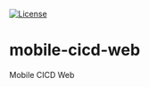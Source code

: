 [![License](https://img.shields.io/badge/License-Apache%202.0-blue.svg)](LICENSE)

# mobile-cicd-web
Mobile CICD Web
